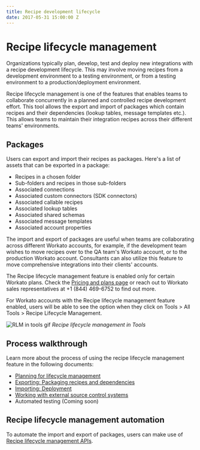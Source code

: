 ```yaml
---
title: Recipe development lifecycle
date: 2017-05-31 15:00:00 Z
---
```


# Recipe lifecycle management

Organizations typically plan, develop, test and deploy new integrations with a recipe development lifecycle. This may involve moving recipes from a development environment to a testing environment, or from a testing environment to a production/deployment environment.

Recipe lifecycle management is one of the features that enables teams to collaborate concurrently in a planned and controlled recipe development effort. This tool allows the export and import of packages which contain recipes and their dependencies (lookup tables, message templates etc.). This allows teams to maintain their integration recipes across their different teams' environments.

## Packages

Users can export and import their recipes as packages. Here's a list of assets that can be exported in a package:
- Recipes in a chosen folder
- Sub-folders and recipes in those sub-folders
- Associated connections
- Associated custom connectors (SDK connectors)
- Associated callable recipes
- Associated lookup tables
- Associated shared schemas
- Associated message templates
- Associated account properties

The import and export of packages are useful when teams are collaborating across different Workato accounts, for example, if the development team wishes to move recipes over to the QA team's Workato account, or to the production Workato account. Consultants can also utilize this feature to move comprehensive integrations into their clients' accounts.

The Recipe lifecycle management feature is enabled only for certain Workato plans. Check the [Pricing and plans page](https://www.workato.com/pricing?audience=general) or reach out to Workato sales representatives at +1 (844) 469-6752 to find out more.

For Workato accounts with the Recipe lifecycle management feature enabled, users will be able to see the option when they click on Tools > All Tools > Recipe Lifecycle Management.

![RLM in tools gif](~@img/features/packages/navigate-to-recipelifecycle.gif)
*Recipe lifecycle management in Tools*

## Process walkthrough

Learn more about the process of using the recipe lifecycle management feature in the following documents:

- [Planning for lifecycle management](/recipe-development-lifecycle/rdlc-guide-planning.md)
- [Exporting: Packaging recipes and dependencies](/recipe-development-lifecycle/export.md)
- [Importing: Deployment](/recipe-development-lifecycle/import.md)
- [Working with external source control systems](/recipe-development-lifecycle/rdlc-guide-source-control.md)
- Automated testing (Coming soon)

## Recipe lifecycle management automation

To automate the import and export of packages, users can make use of [Recipe lifecycle management APIs](workato-api/recipe-lifecycle-management.md).
